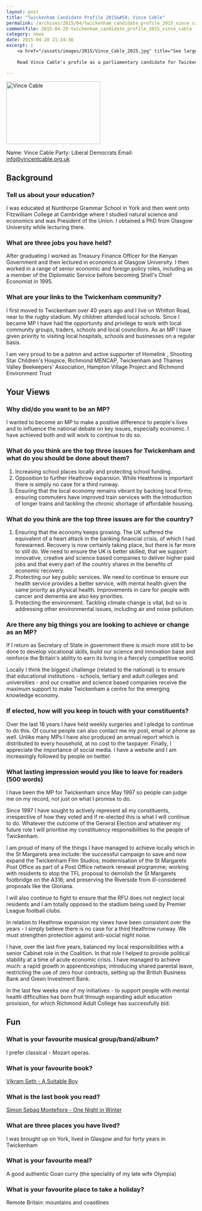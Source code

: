 ```yaml
---
layout: post
title: "Twickenham Candidate Profile 2015&#58; Vince Cable"
permalink: /archives/2015/04/twickenham_candidate_profile_2015_vince_cable.html
commentfile: 2015-04-28-twickenham_candidate_profile_2015_vince_cable
category: news
date: 2015-04-28 21:34:36
excerpt: |
    <a href="/assets/images/2015/Vince_Cable_2015.jpg" title="See larger version of - Vince Cable"><img src="/assets/images/2015/Vince_Cable_2015_thumb.jpg" width="150" height="100" alt="Vince Cable" class="photo right" /></a>
    
    Read Vince Cable's profile as a parliamentary candidate for Twickenham.

---
```


<a href="/assets/images/2015/Vince_Cable_2015.jpg" title="See larger version of - Vince Cable"><img src="/assets/images/2015/Vince_Cable_2015_thumb.jpg" width="250" height="166" alt="Vince Cable" class="photo right" /></a>

Name: Vince Cable
Party: Liberal Democrats
Email: <info@vincentcable.org.uk>

Background
----------

### Tell us about your education?

I was educated at Nunthorpe Grammar School in York and then went onto Fitzwilliam College at Cambridge where I studied natural science and economics and was President of the Union. I obtained a PhD from Glasgow University while lecturing there.

### What are three jobs you have held?

After graduating I worked as Treasury Finance Officer for the Kenyan Government and then lectured in economics at Glasgow University. I then worked in a range of senior economic and foreign policy roles, including as a member of the Diplomatic Service before becoming Shell's Chief Economist in 1995.

### What are your links to the Twickenham community?

I first moved to Twickenham over 40 years ago and I live on Whitton Road, near to the rugby stadium. My children attended local schools. Since I became MP I have had the opportunity and privilege to work with local community groups, traders, schools and local councillors. As an MP I have given priority to visiting local hospitals, schools and businesses on a regular basis.

I am very proud to be a patron and active supporter of Homelink , Shooting Star Children's Hospice, Richmond MENCAP, Twickenham and Thames Valley Beekeepers' Association, Hampton Village Project and Richmond Environment Trust

Your Views
----------

### Why did/do you want to be an MP?

I wanted to become an MP to make a positive difference to people's lives and to influence the national debate on key issues, especially economic. I have achieved both and will work to continue to do so.

### What do you think are the top three issues for Twickenham and what do you should be done about them?

1.  Increasing school places locally and protecting school funding.
2.  Opposition to further Heathrow expansion. While Heathrow is important there is simply no case for a third runway.
3.  Ensuring that the local economy remains vibrant by backing local firms; ensuring commuters have improved train services with the introduction of longer trains and tackling the chronic shortage of affordable housing.

### What do you think are the top three issues are for the country?

1.  Ensuring that the economy keeps growing. The UK suffered the equivalent of a heart attack in the banking financial crisis, of which I had forewarned. Recovery is now certainly taking place, but there is far more to still do. We need to ensure the UK is better skilled, that we support innovative, creative and science based companies to deliver higher paid jobs and that every part of the country shares in the benefits of economic recovery.
2.  Protecting our key public services. We need to continue to ensure our health service provides a better service, with mental health given the same priority as physical health. Improvements in care for people with cancer and dementia are also key priorities.
3.  Protecting the environment. Tackling climate change is vital, but so is addressing other environmental issues, including air and noise pollution.

### Are there any big things you are looking to achieve or change as an MP?

If I return as Secretary of State in government there is much more still to be done to develop vocational skills, build our science and innovation base and reinforce the Britain's ability to earn its living in a fiercely competitive world.

Locally I think the biggest challenge (related to the national) is to ensure that educational institutions - schools, tertiary and adult colleges and universities - and our creative and science based companies receive the maximum support to make Twickenham a centre for the emerging knowledge economy.

### If elected, how will you keep in touch with your constituents?

Over the last 18 years I have held weekly surgeries and I pledge to continue to do this. Of course people can also contact me my post, email or phone as well. Unlike many MPs I have also produced an annual report which is distributed to every household, at no cost to the taxpayer. Finally, I appreciate the importance of social media. I have a website and I am increasingly followed by people on twitter.

### What lasting impression would you like to leave for readers (500 words)

I have been the MP for Twickenham since May 1997 so people can judge me on my record, not just on what I promise to do.

Since 1997 I have sought to actively represent all my constituents, irrespective of how they voted and if re-elected this is what I will continue to do. Whatever the outcome of the General Election and whatever my future role I will prioritise my constituency responsibilities to the people of Twickenham.

I am proud of many of the things I have managed to achieve locally which in the St Margarets area include: the successful campaign to save and now expand the Twickenham Film Studios; modernisation of the St Margarets Post Office as part of a Post Office network renewal programme; working with residents to stop the TFL proposal to demolish the St Margarets footbridge on the A316; and preserving the Riverside from ill-considered proposals like the Gloriana.

I will also continue to fight to ensure that the RFU does not neglect local residents and I am totally opposed to the stadium being used by Premier League football clubs.

In relation to Heathrow expansion my views have been consistent over the years - I simply believe there is no case for a third Heathrow runway. We must strengthen protection against anti-social night noise.

I have, over the last five years, balanced my local responsibilities with a senior Cabinet role in the Coalition. In that role I helped to provide political stability at a time of acute economic crisis. I have managed to achieve much: a rapid growth in apprenticeships; introducing shared parental leave, restricting the use of zero hour contracts, setting up the British Business Bank and Green Investment Bank.

In the last few weeks one of my initiatives - to support people with mental health difficulties has born fruit through expanding adult education provision, for which Richmond Adult College has successfully bid.

Fun
---

### What is your favourite musical group/band/album?

I prefer classical - Mozart operas.

### What is your favourite book?

[Vikram Seth - A Suitable Boy](http://www.amazon.co.uk/Suitable-Boy-Vikram-Seth/dp/1780227892)

### What is the last book you read?

[Simon Sebag Montefiore - One Night in Winter](http://www.amazon.co.uk/Night-Winter-Simon-Sebag-Montefiore/dp/1780891083)

### What are three places you have lived?

I was brought up on York, lived in Glasgow and for forty years in Twickenham

### What is your favourite meal?

A good authentic Goan curry (the speciality of my late wife Olympia)

### What is your favourite place to take a holiday?

Remote Britain: mountains and coastlines
